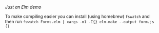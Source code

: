 *Just an Elm demo*

To make compiling easier you can install (using homebrew) `fswatch` and then run `fswatch Forms.elm | xargs -n1 -I{} elm-make --output form.js {}`
